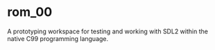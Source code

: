 # rom_00
A prototyping workspace for testing and working with SDL2 within the native C99 programming language.
